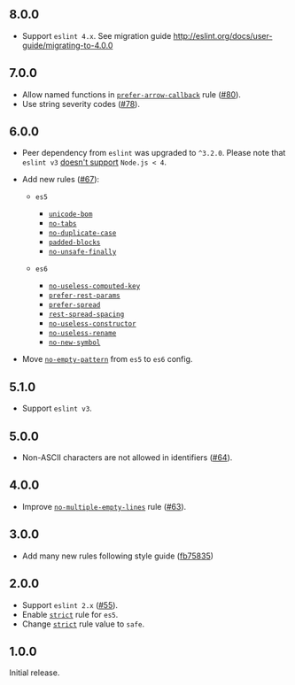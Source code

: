## 8.0.0

* Support `eslint 4.x`. See migration guide http://eslint.org/docs/user-guide/migrating-to-4.0.0

## 7.0.0

* Allow named functions in [`prefer-arrow-callback`][prefer-arrow-callback] rule ([#80](https://github.com/ymaps/codestyle/pull/80)).
* Use string severity codes ([#78](https://github.com/ymaps/codestyle/pull/78)).

## 6.0.0

* Peer dependency from `eslint` was upgraded to `^3.2.0`. Please note that `eslint v3` [doesn't
  support](http://eslint.org/blog/2016/07/eslint-v3.0.0-released#requires-nodejs-4-or-higher) `Node.js < 4`.

* Add new rules ([#67](https://github.com/ymaps/codestyle/issues/67)):
  * `es5`
    * [`unicode-bom`][unicode-bom]
    * [`no-tabs`][no-tabs]
    * [`no-duplicate-case`][no-duplicate-case]
    * [`padded-blocks`][padded-blocks]
    * [`no-unsafe-finally`][no-unsafe-finally]

  * `es6`
    * [`no-useless-computed-key`][no-useless-computed-key]
    * [`prefer-rest-params`][prefer-rest-params]
    * [`prefer-spread`][prefer-spread]
    * [`rest-spread-spacing`][rest-spread-spacing]
    * [`no-useless-constructor`][no-useless-constructor]
    * [`no-useless-rename`][no-useless-rename]
    * [`no-new-symbol`][no-new-symbol]

* Move [`no-empty-pattern`][no-empty-pattern] from `es5` to `es6` config.

## 5.1.0

* Support `eslint v3`.

## 5.0.0

* Non-ASCII characters are not allowed in identifiers ([#64](https://github.com/ymaps/codestyle/pull/64)).

## 4.0.0

* Improve [`no-multiple-empty-lines`][no-multiple-empty-lines] rule ([#63](https://github.com/ymaps/codestyle/pull/63)).

## 3.0.0

* Add many new rules following style guide ([fb75835](https://github.com/ymaps/codestyle/commit/fb75835aeaaccd6951645d3754a55899fccb3ba9))

## 2.0.0

* Support `eslint 2.x` ([#55](https://github.com/ymaps/codestyle/pull/55)).
* Enable [`strict`][strict] rule for `es5`.
* Change [`strict`][strict] rule value to `safe`.

## 1.0.0

Initial release.

[unicode-bom]: http://eslint.org/docs/rules/unicode-bom
[no-tabs]: http://eslint.org/docs/rules/no-tabs
[no-duplicate-case]: http://eslint.org/docs/rules/no-duplicate-case
[padded-blocks]: http://eslint.org/docs/rules/padded-blocks
[no-unsafe-finally]: http://eslint.org/docs/rules/no-unsafe-finally
[no-useless-computed-key]: http://eslint.org/docs/rules/no-useless-computed-key
[prefer-rest-params]: http://eslint.org/docs/rules/prefer-rest-params
[prefer-spread]: http://eslint.org/docs/rules/prefer-spread
[rest-spread-spacing]: http://eslint.org/docs/rules/rest-spread-spacing
[no-useless-constructor]: http://eslint.org/docs/rules/no-useless-constructor
[no-useless-rename]: http://eslint.org/docs/rules/no-useless-rename
[no-new-symbol]: http://eslint.org/docs/rules/no-new-symbol
[no-empty-pattern]: http://eslint.org/docs/rules/no-empty-pattern
[strict]: http://eslint.org/docs/rules/strict
[no-multiple-empty-lines]: http://eslint.org/docs/rules/no-multiple-empty-lines
[prefer-arrow-callback]: http://eslint.org/docs/rules/prefer-arrow-callback
